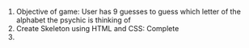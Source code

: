 1. Objective of game: User has 9 guesses to guess which letter of the alphabet the psychic is thinking of
2. Create Skeleton using HTML and CSS: Complete
3. 